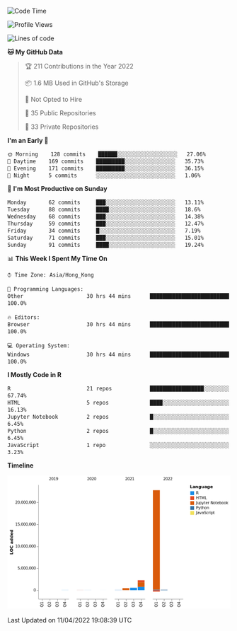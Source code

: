 

<!--**wt12318/wt12318** is a ✨ _special_ ✨ repository because its `README.md` (this file) appears on your GitHub profile.-->

<!--START_SECTION:waka-->
![Code Time](http://img.shields.io/badge/Code%20Time-108%20hrs%2025%20mins-blue)

![Profile Views](http://img.shields.io/badge/Profile%20Views-0-blue)

![Lines of code](https://img.shields.io/badge/From%20Hello%20World%20I%27ve%20Written-26%20Million%20lines%20of%20code-blue)

**🐱 My GitHub Data** 

> 🏆 211 Contributions in the Year 2022
 > 
> 📦 1.6 MB Used in GitHub's Storage 
 > 
> 🚫 Not Opted to Hire
 > 
> 📜 35 Public Repositories 
 > 
> 🔑 33 Private Repositories  
 > 
**I'm an Early 🐤** 

```text
🌞 Morning    128 commits    ██████░░░░░░░░░░░░░░░░░░░   27.06% 
🌆 Daytime    169 commits    █████████░░░░░░░░░░░░░░░░   35.73% 
🌃 Evening    171 commits    █████████░░░░░░░░░░░░░░░░   36.15% 
🌙 Night      5 commits      ░░░░░░░░░░░░░░░░░░░░░░░░░   1.06%

```
📅 **I'm Most Productive on Sunday** 

```text
Monday       62 commits     ███░░░░░░░░░░░░░░░░░░░░░░   13.11% 
Tuesday      88 commits     ████░░░░░░░░░░░░░░░░░░░░░   18.6% 
Wednesday    68 commits     ███░░░░░░░░░░░░░░░░░░░░░░   14.38% 
Thursday     59 commits     ███░░░░░░░░░░░░░░░░░░░░░░   12.47% 
Friday       34 commits     █░░░░░░░░░░░░░░░░░░░░░░░░   7.19% 
Saturday     71 commits     ███░░░░░░░░░░░░░░░░░░░░░░   15.01% 
Sunday       91 commits     ████░░░░░░░░░░░░░░░░░░░░░   19.24%

```


📊 **This Week I Spent My Time On** 

```text
⌚︎ Time Zone: Asia/Hong_Kong

💬 Programming Languages: 
Other                    30 hrs 44 mins      █████████████████████████   100.0%

🔥 Editors: 
Browser                  30 hrs 44 mins      █████████████████████████   100.0%

💻 Operating System: 
Windows                  30 hrs 44 mins      █████████████████████████   100.0%

```

**I Mostly Code in R** 

```text
R                        21 repos            █████████████████░░░░░░░░   67.74% 
HTML                     5 repos             ████░░░░░░░░░░░░░░░░░░░░░   16.13% 
Jupyter Notebook         2 repos             █░░░░░░░░░░░░░░░░░░░░░░░░   6.45% 
Python                   2 repos             █░░░░░░░░░░░░░░░░░░░░░░░░   6.45% 
JavaScript               1 repo              ░░░░░░░░░░░░░░░░░░░░░░░░░   3.23%

```


**Timeline**

![Chart not found](https://raw.githubusercontent.com/wt12318/wt12318/main/charts/bar_graph.png) 


 Last Updated on 11/04/2022 19:08:39 UTC
<!--END_SECTION:waka-->


